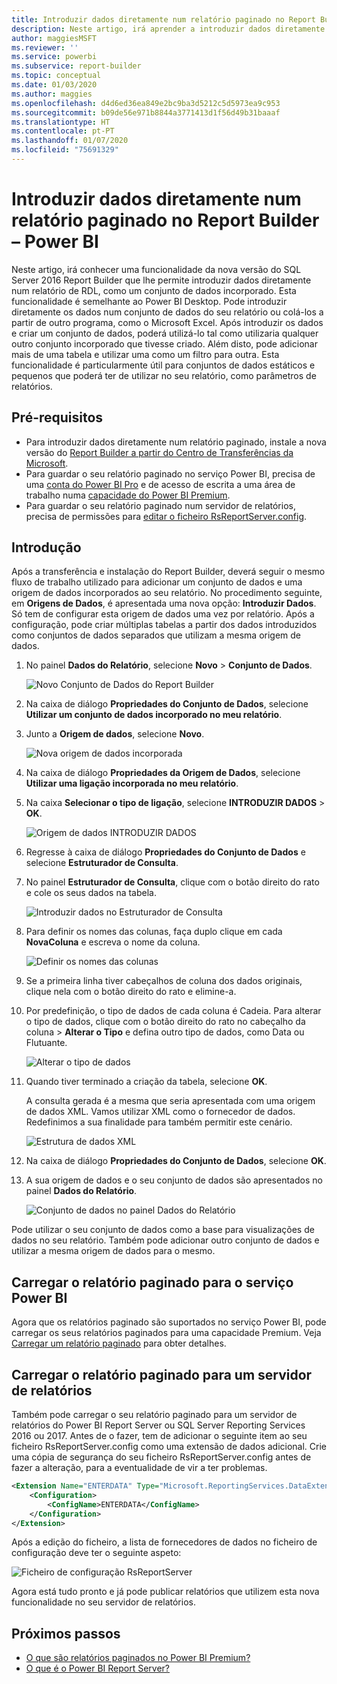 ```yaml
---
title: Introduzir dados diretamente num relatório paginado no Report Builder
description: Neste artigo, irá aprender a introduzir dados diretamente num relatório paginado no Report Builder.
author: maggiesMSFT
ms.reviewer: ''
ms.service: powerbi
ms.subservice: report-builder
ms.topic: conceptual
ms.date: 01/03/2020
ms.author: maggies
ms.openlocfilehash: d4d6ed36ea849e2bc9ba3d5212c5d5973ea9c953
ms.sourcegitcommit: b09de56e971b8844a3771413d1f56d49b31baaaf
ms.translationtype: HT
ms.contentlocale: pt-PT
ms.lasthandoff: 01/07/2020
ms.locfileid: "75691329"
---
```

# <a name="enter-data-directly-in-a-paginated-report-in-report-builder---power-bi"></a>Introduzir dados diretamente num relatório paginado no Report Builder – Power BI

Neste artigo, irá conhecer uma funcionalidade da nova versão do SQL Server 2016 Report Builder que lhe permite introduzir dados diretamente num relatório de RDL, como um conjunto de dados incorporado.  Esta funcionalidade é semelhante ao Power BI Desktop. Pode introduzir diretamente os dados num conjunto de dados do seu relatório ou colá-los a partir de outro programa, como o Microsoft Excel. Após introduzir os dados e criar um conjunto de dados, poderá utilizá-lo tal como utilizaria qualquer outro conjunto incorporado que tivesse criado. Além disto, pode adicionar mais de uma tabela e utilizar uma como um filtro para outra. Esta funcionalidade é particularmente útil para conjuntos de dados estáticos e pequenos que poderá ter de utilizar no seu relatório, como parâmetros de relatórios.
 
## <a name="prerequisites"></a>Pré-requisitos

- Para introduzir dados diretamente num relatório paginado, instale a nova versão do [Report Builder a partir do Centro de Transferências da Microsoft](https://www.microsoft.com/download/details.aspx?id=53613). 
- Para guardar o seu relatório paginado no serviço Power BI, precisa de uma [conta do Power BI Pro](service-self-service-signup-for-power-bi.md) e de acesso de escrita a uma área de trabalho numa [capacidade do Power BI Premium](service-premium-what-is.md).
- Para guardar o seu relatório paginado num servidor de relatórios, precisa de permissões para [editar o ficheiro RsReportServer.config](#upload-the-paginated-report-to-a-report-server).

## <a name="get-started"></a>Introdução

Após a transferência e instalação do Report Builder, deverá seguir o mesmo fluxo de trabalho utilizado para adicionar um conjunto de dados e uma origem de dados incorporados ao seu relatório. No procedimento seguinte, em **Origens de Dados**, é apresentada uma nova opção: **Introduzir Dados**.  Só tem de configurar esta origem de dados uma vez por relatório. Após a configuração, pode criar múltiplas tabelas a partir dos dados introduzidos como conjuntos de dados separados que utilizam a mesma origem de dados.

1. No painel **Dados do Relatório**, selecione **Novo** > **Conjunto de Dados**.

    ![Novo Conjunto de Dados do Report Builder](media/paginated-reports-enter-data/paginated-new-dataset.png)

1. Na caixa de diálogo **Propriedades do Conjunto de Dados**, selecione **Utilizar um conjunto de dados incorporado no meu relatório**.

1. Junto a **Origem de dados**, selecione **Novo**.

    ![Nova origem de dados incorporada](media/paginated-reports-enter-data/paginated-new-data-source.png)

1. Na caixa de diálogo **Propriedades da Origem de Dados**, selecione **Utilizar uma ligação incorporada no meu relatório**.
2. Na caixa **Selecionar o tipo de ligação**, selecione **INTRODUZIR DADOS** > **OK**.

    ![Origem de dados INTRODUZIR DADOS](media/paginated-reports-enter-data/paginated-data-source-properties-enter-data.png)

1. Regresse à caixa de diálogo **Propriedades do Conjunto de Dados** e selecione **Estruturador de Consulta**.
2. No painel **Estruturador de Consulta**, clique com o botão direito do rato e cole os seus dados na tabela.

    ![Introduzir dados no Estruturador de Consulta](media/paginated-reports-enter-data/paginated-enter-data.png)

1. Para definir os nomes das colunas, faça duplo clique em cada **NovaColuna** e escreva o nome da coluna.

    ![Definir os nomes das colunas](media/paginated-reports-enter-data/paginated-column-name.png)

1. Se a primeira linha tiver cabeçalhos de coluna dos dados originais, clique nela com o botão direito do rato e elimine-a.
    
9. Por predefinição, o tipo de dados de cada coluna é Cadeia. Para alterar o tipo de dados, clique com o botão direito do rato no cabeçalho da coluna > **Alterar o Tipo** e defina outro tipo de dados, como Data ou Flutuante.

    ![Alterar o tipo de dados](media/paginated-reports-enter-data/paginated-data-type.png)

1. Quando tiver terminado a criação da tabela, selecione **OK**.  

    A consulta gerada é a mesma que seria apresentada com uma origem de dados XML. Vamos utilizar XML como o fornecedor de dados.  Redefinimos a sua finalidade para também permitir este cenário.

    ![Estrutura de dados XML](media/paginated-reports-enter-data/paginated-xml-data.png)

12. Na caixa de diálogo **Propriedades do Conjunto de Dados**, selecione **OK**.

13. A sua origem de dados e o seu conjunto de dados são apresentados no painel **Dados do Relatório**.

    ![Conjunto de dados no painel Dados do Relatório](media/paginated-reports-enter-data/paginated-report-data-pane.png)

Pode utilizar o seu conjunto de dados como a base para visualizações de dados no seu relatório. Também pode adicionar outro conjunto de dados e utilizar a mesma origem de dados para o mesmo.

## <a name="upload-the-paginated-report-to-the-power-bi-service"></a>Carregar o relatório paginado para o serviço Power BI

Agora que os relatórios paginado são suportados no serviço Power BI, pode carregar os seus relatórios paginados para uma capacidade Premium. Veja [Carregar um relatório paginado](paginated-reports-save-to-power-bi-service.md) para obter detalhes.

## <a name="upload-the-paginated-report-to-a-report-server"></a>Carregar o relatório paginado para um servidor de relatórios

Também pode carregar o seu relatório paginado para um servidor de relatórios do Power BI Report Server ou SQL Server Reporting Services 2016 ou 2017. Antes de o fazer, tem de adicionar o seguinte item ao seu ficheiro RsReportServer.config como uma extensão de dados adicional. Crie uma cópia de segurança do seu ficheiro RsReportServer.config antes de fazer a alteração, para a eventualidade de vir a ter problemas.

```xml
<Extension Name="ENTERDATA" Type="Microsoft.ReportingServices.DataExtensions.XmlDPConnection,Microsoft.ReportingServices.DataExtensions">
    <Configuration>
        <ConfigName>ENTERDATA</ConfigName>
    </Configuration>
</Extension>
```

Após a edição do ficheiro, a lista de fornecedores de dados no ficheiro de configuração deve ter o seguinte aspeto:

![Ficheiro de configuração RsReportServer](media/paginated-reports-enter-data/paginated-rsreportserver-config-file.png)

Agora está tudo pronto e já pode publicar relatórios que utilizem esta nova funcionalidade no seu servidor de relatórios.

## <a name="next-steps"></a>Próximos passos

- [O que são relatórios paginados no Power BI Premium?](paginated-reports-report-builder-power-bi.md)
- [O que é o Power BI Report Server?](report-server/get-started.md)
